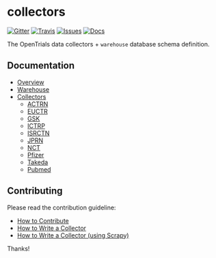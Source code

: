 # collectors

[![Gitter](https://img.shields.io/gitter/room/opentrials/chat.svg)](https://gitter.im/opentrials/chat)
[![Travis](https://img.shields.io/travis/opentrials/collectors/master.svg)](https://travis-ci.org/opentrials/collectors)
[![Issues](https://img.shields.io/badge/issue-tracker-orange.svg)](https://github.com/opentrials/opentrials/issues)
[![Docs](https://img.shields.io/badge/docs-latest-blue.svg)](http://docs.opentrials.net/en/latest/developers/)

The OpenTrials data collectors + `warehouse` database schema definition.

## Documentation

- [Overview](docs/overview.md)
- [Warehouse](docs/warehouse.md)
- [Collectors](docs/collectors/)
  - [ACTRN](docs/collectors/actrn.md)
  - [EUCTR](docs/collectors/euctr.md)
  - [GSK](docs/collectors/gsk.md)
  - [ICTRP](docs/collectors/ictrp.md)
  - [ISRCTN](docs/collectors/isrctn.md)
  - [JPRN](docs/collectors/jprn.md)
  - [NCT](docs/collectors/nct.md)
  - [Pfizer](docs/collectors/pfizer.md)
  - [Takeda](docs/collectors/takeda.md)
  - [Pubmed](docs/collectors/pubmed.md)

## Contributing

Please read the contribution guideline:

- [How to Contribute](CONTRIBUTING.md)
- [How to Write a Collector](docs/collector-guide.md)
- [How to Write a Collector (using Scrapy)](docs/collector-scrapy-guide.md)

Thanks!
